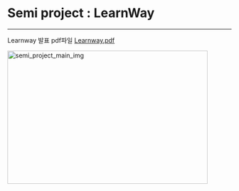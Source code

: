 
# Semi project : LearnWay

- - -

Learnway 발표 pdf파일 
[Learnway.pdf](https://github.com/moonhyeji/Semi_project/blob/main/semiproject_team2.pdf)








<img width="450px" height="300px" alt="semi_project_main_img" src="https://user-images.githubusercontent.com/80051709/120526853-a9144500-c414-11eb-978e-c78b397c243b.png">

